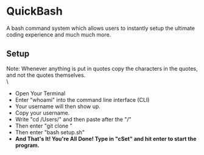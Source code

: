 # QuickBash
A bash command system which allows users to instantly setup the ultimate coding experience and much much more.

## Setup
Note: Whenever anything is put in quotes copy the characters in the quotes, and not the quotes themselves.\
\
* Open Your Terminal
* Enter "whoami" into the command line interface (CLI)
* Your username will then show up.
* Copy your username.
* Write "cd /Users/" and then paste after the "/"
* Then enter "git clone "
* Then enter "bash setup.sh"
* **And That's It! You're All Done! Type in "cSet" and hit enter to start the program.**
